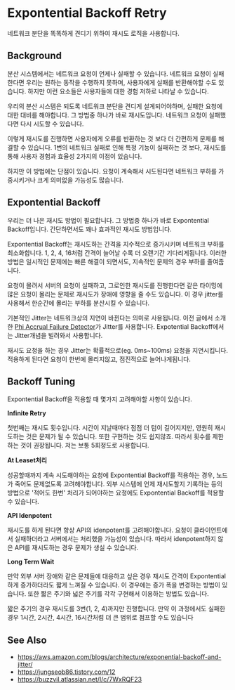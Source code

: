 # Expontential Backoff Retry

네트워크 분단을 똑똑하게 견디기 위하여 재시도 로직을 사용합니다.

## Background
분산 시스템에서는 네트워크 요청이 언제나 실패할 수 있습니다. 네트워크 요청이 실패한다면 우리는 원하는 동작을 수행하지 못하며, 사용자에게 실패를 반환해야할 수도 있습니다. 하지만 이런 요소들은 사용자들에 대한 경험 저하로 나타날 수 있습니다.

우리의  분산 시스템은 되도록 네트워크  분단을 견디게 설계되어야하며, 실패한 요청에 대한 대비를 해야합니다. 그 방법중 하나가 바로 재시도입니다. 네트워크 요청이 실패했다면 다시 시도할 수 있습니다.

이렇게 재시도를 진행하면 사용자에게 오류를 반환하는 것 보다 더 간편하게 문제를 해결할 수 있습니다. 1번의 네트워크 실패로 인해 특정 기능이 실패하는 것 보다, 재시도를 통해 사용자 경험과 효율성 2가지의 이점이 있습니다.

하지만 이 방법에는 단점이 있습니다. 요청이 계속해서 시도된다면 네트워크 부하를 가중시키거나 크게 의미없을 가능성도 많습니다. 

## Expontential Backoff
우리는 더 나은 재시도 방법이 필요합니다. 그 방법중 하나가 바로 Expontential Backoff입니다. 간단하면서도 꽤나 효과적인 재시도 방법입니다.

Expontential Backoff는 재시도하는 간격을 지수적으로 증가시키며 네트워크 부하를 최소화합니다. 1, 2, 4, 16처럼 간격이 늘어날 수록 더 오랜기간 기다리게됩니다. 이러한 방법은 일시적인 문제에는 빠른 해결이 되면서도, 지속적인 문제의 경우 부하를 줄여줍니다.

요청이 몰려서 서버의 요청이 실패하고, 그로인한 재시도를 진행한다면 같은 타이밍에 많은 요청이 몰리는 문제로 재시도가 장애에 영향을 줄 수도 있습니다. 이 경우 jitter를 사용해서 한순간에 몰리는 부하를 분산시킬 수 있습니다.

기본적인 Jitter는 네트워크상의 지연이 바뀐다는 의미로 사용됩니다. 이전 글에서 소개한 [Phi Accrual Failure Detector](./phi-accrual-failure-detector.md)가 Jitter를 사용합니다. Expotential Backoff에서는 Jitter개념을 빌려와서 사용합니다.

재시도 요청을 하는 경우 Jitter는 확률적으로(eg. 0ms~100ms) 요청을 지연시킵니다. 적용하게 된다면 요청이 한번에 몰리지않고, 점진적으로 늘어나게됩니다.

## Backoff Tuning
Expontential Backoff을 적용할 때 몇가지 고려해야할 사항이 있습니다.

**Infinite Retry**

첫번째는 재시도 횟수입니다. 시간이 지날때마다 점점 더 텀이 길어지지만, 영원히 재시도하는 것은 문제가 될 수 있습니다. 또한 구현하는 것도 쉽지않죠. 따라서 횟수를 제한하는 것이 권장됩니다. 저는 보통 5회정도로 사용합니다.

**At Leaset처리**

성공할때까지 계속 시도해야하는 요청에 Expontential Backoff를 적용하는 경우, 노드가 죽어도 문제없도록 고려해야합니다. 외부 시스템에 언제 재시도할지 기록하는 등의 방법으로 '적어도 한번' 처리가 되어야하는 요청에도 Expontential Backoff를 적용할 수 있습니다.

**API Idenpotent**

재시도를 하게 된다면 항상 API의 idenpotent를 고려해야합니다. 요청이 클라이언트에서 실패하더라고 서버에서는 처리했을 가능성이 있습니다. 따라서 idenpotent하지 않은 API를 재시도하는 경우 문제가 생실 수 있습니다.

**Long Term Wait**

만약 외부 서버 장애와 같은 문제들에 대응하고 싶은 경우 재시도 간격이 Expontential하게 증가하더라도 짧게 느껴질 수 있습니다. 이 경우에는 증가 폭을 변경하는 방법이 있습니다. 또한 짧은 주기와 넓은 주기를 각각 구현해서 이용하는 방법도 있습니다.

짧은 주기의 경우 재시도를 3번(1, 2, 4)까지만 진행합니다. 만약 이 과정에서도 실패한 경우 1시간, 2시간, 4시간, 16시간처럼 더 큰 범위로 점프할 수도 있습니다


## See Also
  - https://aws.amazon.com/blogs/architecture/exponential-backoff-and-jitter/
  - https://jungseob86.tistory.com/12
  - https://buzzvil.atlassian.net/l/c/7WxRQF23
